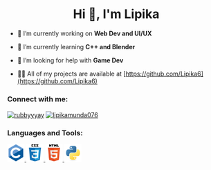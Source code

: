 <h1 align="center">Hi 👋, I'm Lipika</h1>

- 🔭 I’m currently working on **Web Dev and UI/UX**

- 🌱 I’m currently learning **C++ and Blender**

- 🤝 I’m looking for help with **Game Dev**

- 👨‍💻 All of my projects are available at [https://github.com/Lipika6](https://github.com/Lipika6)

<h3 align="left">Connect with me:</h3>
<p align="left">
<a href="https://instagram.com/rubbyyyay" target="blank"><img align="center" src="https://raw.githubusercontent.com/rahuldkjain/github-profile-readme-generator/master/src/images/icons/Social/instagram.svg" alt="rubbyyyay" height="30" width="40" /></a>
<a href="https://www.hackerrank.com/lipikamunda076" target="blank"><img align="center" src="https://raw.githubusercontent.com/rahuldkjain/github-profile-readme-generator/master/src/images/icons/Social/hackerrank.svg" alt="lipikamunda076" height="30" width="40" /></a>
</p>

<h3 align="left">Languages and Tools:</h3>
<p align="left"> <a href="https://www.cprogramming.com/" target="_blank" rel="noreferrer"> <img src="https://raw.githubusercontent.com/devicons/devicon/master/icons/c/c-original.svg" alt="c" width="40" height="40"/> </a> <a href="https://www.w3schools.com/css/" target="_blank" rel="noreferrer"> <img src="https://raw.githubusercontent.com/devicons/devicon/master/icons/css3/css3-original-wordmark.svg" alt="css3" width="40" height="40"/> </a> <a href="https://www.w3.org/html/" target="_blank" rel="noreferrer"> <img src="https://raw.githubusercontent.com/devicons/devicon/master/icons/html5/html5-original-wordmark.svg" alt="html5" width="40" height="40"/> </a> <a href="https://www.python.org" target="_blank" rel="noreferrer"> <img src="https://raw.githubusercontent.com/devicons/devicon/master/icons/python/python-original.svg" alt="python" width="40" height="40"/> </a> </p>
